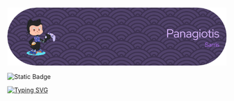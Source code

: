 
![Panagiotis](./github-header-image.png)

 ![Static Badge](https://img.shields.io/badge/-My%20YT%20Team-test?style=flat&logo=Youtube&color=black&link=https%3A%2F%2Fwww.youtube.com%2F%40TheDeadBoysMc)

[![Typing SVG](https://readme-typing-svg.demolab.com?font=Fira+Code&pause=1000&color=F7F7F7&width=435&lines=%F0%9F%8F%AB+currently+learning+to+code;%F0%9F%98%81+doing+YT+videos+with+my+friends;%F0%9F%98%85+like+to+fork+things+in+github;%F0%9F%A6%87+also+i+know+how+to+code+batch)](https://git.io/typing-svg)

